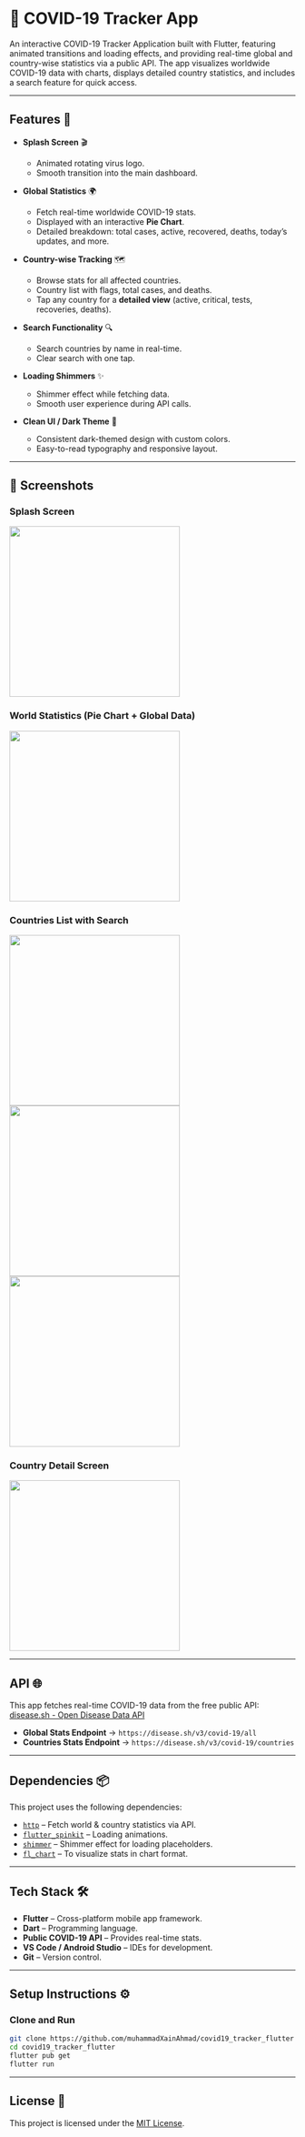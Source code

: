 # 🦠 COVID-19 Tracker App  

An interactive COVID-19 Tracker Application built with Flutter, featuring animated transitions and loading effects, and providing real-time global and country-wise statistics via a public API. The app visualizes worldwide COVID-19 data with charts, displays detailed country statistics, and includes a search feature for quick access.

---

## Features 🚀  

- **Splash Screen** 🎬  
  - Animated rotating virus logo.  
  - Smooth transition into the main dashboard.  

- **Global Statistics** 🌍  
  - Fetch real-time worldwide COVID-19 stats.  
  - Displayed with an interactive **Pie Chart**.  
  - Detailed breakdown: total cases, active, recovered, deaths, today’s updates, and more.  

- **Country-wise Tracking** 🗺️  
  - Browse stats for all affected countries.  
  - Country list with flags, total cases, and deaths.  
  - Tap any country for a **detailed view** (active, critical, tests, recoveries, deaths).  

- **Search Functionality** 🔍  
  - Search countries by name in real-time.  
  - Clear search with one tap.  

- **Loading Shimmers** ✨  
  - Shimmer effect while fetching data.  
  - Smooth user experience during API calls.  

- **Clean UI / Dark Theme** 🎨  
  - Consistent dark-themed design with custom colors.  
  - Easy-to-read typography and responsive layout.  

---

## 📸 Screenshots  

### **Splash Screen**  
<img src="screenshots/splashScreen.jpg" width="300"/>

### **World Statistics (Pie Chart + Global Data)**  
<img src="screenshots/homeScreen.jpg" width="300"/>

### **Countries List with Search**  
<p>
<img src="screenshots/shimmer.jpg" width="300"/>
<img src="screenshots/countryList.jpg" width="300"/>
<img src="screenshots/search.jpg" width="300"/>
</p>  

### **Country Detail Screen**  
<p>
<img src="screenshots/countryDetail.jpg" width="300"/>
</p>  

---

## API 🌐  

This app fetches real-time COVID-19 data from the free public API:  
[disease.sh - Open Disease Data API](https://disease.sh/)  

- **Global Stats Endpoint** → `https://disease.sh/v3/covid-19/all`  
- **Countries Stats Endpoint** → `https://disease.sh/v3/covid-19/countries`  

---

## Dependencies 📦  

This project uses the following dependencies:  

- [`http`](https://pub.dev/packages/http) – Fetch world & country statistics via API.  
- [`flutter_spinkit`](https://pub.dev/packages/flutter_spinkit) – Loading animations.  
- [`shimmer`](https://pub.dev/packages/shimmer) – Shimmer effect for loading placeholders.  
- [`fl_chart`](https://pub.dev/packages/fl_chart) – To visualize stats in chart format.  

---

## Tech Stack 🛠️  

- **Flutter** – Cross-platform mobile app framework.  
- **Dart** – Programming language.  
- **Public COVID-19 API** – Provides real-time stats.  
- **VS Code / Android Studio** – IDEs for development.  
- **Git** – Version control.  

---

## Setup Instructions ⚙️

### Clone and Run
```bash
git clone https://github.com/muhammadXainAhmad/covid19_tracker_flutter
cd covid19_tracker_flutter
flutter pub get
flutter run
```

---

## License 📄
This project is licensed under the [MIT License](LICENSE).
